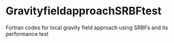 # GravityfieldapproachSRBFtest
Fortran codes for local gravity field approach using SRBFs and its performance test
